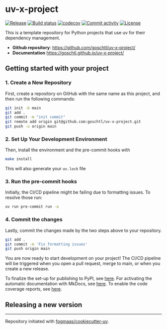 # uv-x-project

[![Release](https://img.shields.io/github/v/release/goschtl/uv-x-project)](https://img.shields.io/github/v/release/goschtl/uv-x-project)
[![Build status](https://img.shields.io/github/actions/workflow/status/goschtl/uv-x-project/main.yml?branch=main)](https://github.com/goschtl/uv-x-project/actions/workflows/main.yml?query=branch%3Amain)
[![codecov](https://codecov.io/gh/goschtl/uv-x-project/branch/main/graph/badge.svg)](https://codecov.io/gh/goschtl/uv-x-project)
[![Commit activity](https://img.shields.io/github/commit-activity/m/goschtl/uv-x-project)](https://img.shields.io/github/commit-activity/m/goschtl/uv-x-project)
[![License](https://img.shields.io/github/license/goschtl/uv-x-project)](https://img.shields.io/github/license/goschtl/uv-x-project)

This is a template repository for Python projects that use uv for their dependency management.

- **Github repository**: <https://github.com/goschtl/uv-x-project/>
- **Documentation** <https://goschtl.github.io/uv-x-project/>

## Getting started with your project

### 1. Create a New Repository

First, create a repository on GitHub with the same name as this project, and then run the following commands:

```bash
git init -b main
git add .
git commit -m "init commit"
git remote add origin git@github.com:goschtl/uv-x-project.git
git push -u origin main
```

### 2. Set Up Your Development Environment

Then, install the environment and the pre-commit hooks with

```bash
make install
```

This will also generate your `uv.lock` file

### 3. Run the pre-commit hooks

Initially, the CI/CD pipeline might be failing due to formatting issues. To resolve those run:

```bash
uv run pre-commit run -a
```

### 4. Commit the changes

Lastly, commit the changes made by the two steps above to your repository.

```bash
git add .
git commit -m 'Fix formatting issues'
git push origin main
```

You are now ready to start development on your project!
The CI/CD pipeline will be triggered when you open a pull request, merge to main, or when you create a new release.

To finalize the set-up for publishing to PyPI, see [here](https://fpgmaas.github.io/cookiecutter-uv/features/publishing/#set-up-for-pypi).
For activating the automatic documentation with MkDocs, see [here](https://fpgmaas.github.io/cookiecutter-uv/features/mkdocs/#enabling-the-documentation-on-github).
To enable the code coverage reports, see [here](https://fpgmaas.github.io/cookiecutter-uv/features/codecov/).

## Releasing a new version



---

Repository initiated with [fpgmaas/cookiecutter-uv](https://github.com/fpgmaas/cookiecutter-uv).
